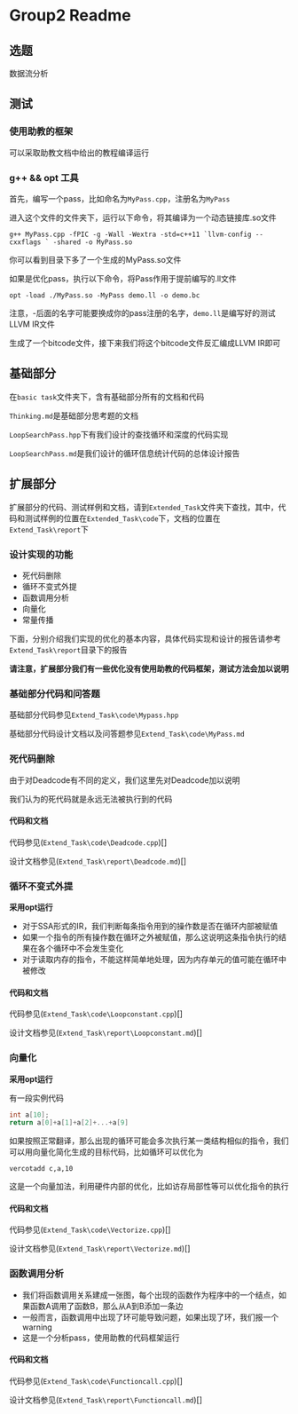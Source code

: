 # Group2 Readme

## 选题

数据流分析

## 测试

### 使用助教的框架

可以采取助教文档中给出的教程编译运行

### g++ && opt 工具

首先，编写一个pass，比如命名为`MyPass.cpp`，注册名为`MyPass`

进入这个文件的文件夹下，运行以下命令，将其编译为一个动态链接库.so文件

```shell
g++ MyPass.cpp -fPIC -g -Wall -Wextra -std=c++11 `llvm-config --cxxflags ` -shared -o MyPass.so
```

你可以看到目录下多了一个生成的MyPass.so文件

如果是优化pass，执行以下命令，将Pass作用于提前编写的.ll文件

```
opt -load ./MyPass.so -MyPass demo.ll -o demo.bc
```

注意，-后面的名字可能要换成你的pass注册的名字，`demo.ll`是编写好的测试LLVM IR文件

生成了一个bitcode文件，接下来我们将这个bitcode文件反汇编成LLVM IR即可

## 基础部分

在`basic task`文件夹下，含有基础部分所有的文档和代码

`Thinking.md`是基础部分思考题的文档

`LoopSearchPass.hpp`下有我们设计的查找循环和深度的代码实现

`LoopSearchPass.md`是我们设计的循环信息统计代码的总体设计报告

## 扩展部分

扩展部分的代码、测试样例和文档，请到`Extended_Task`文件夹下查找，其中，代码和测试样例的位置在`Extended_Task\code`下，文档的位置在`Extend_Task\report`下

### 设计实现的功能

* 死代码删除
* 循环不变式外提
* 函数调用分析
* 向量化
* 常量传播

下面，分别介绍我们实现的优化的基本内容，具体代码实现和设计的报告请参考`Extend_Task\report`目录下的报告

**请注意，扩展部分我们有一些优化没有使用助教的代码框架，测试方法会加以说明**

### 基础部分代码和问答题

基础部分代码参见`Extend_Task\code\Mypass.hpp`

基础部分代码设计文档以及问答题参见`Extend_Task\code\MyPass.md`

### 死代码删除

由于对Deadcode有不同的定义，我们这里先对Deadcode加以说明

我们认为的死代码就是永远无法被执行到的代码

#### 代码和文档

代码参见(`Extend_Task\code\Deadcode.cpp`)[]

设计文档参见(`Extend_Task\report\Deadcode.md`)[]

### 循环不变式外提

**采用opt运行**

* 对于SSA形式的IR，我们判断每条指令用到的操作数是否在循环内部被赋值
* 如果一个指令的所有操作数在循环之外被赋值，那么这说明这条指令执行的结果在各个循环中不会发生变化
* 对于读取内存的指令，不能这样简单地处理，因为内存单元的值可能在循环中被修改

#### 代码和文档

代码参见(`Extend_Task\code\Loopconstant.cpp`)[]

设计文档参见(`Extend_Task\report\Loopconstant.md`)[]

### 向量化

**采用opt运行**

有一段实例代码

```c
int a[10];
return a[0]+a[1]+a[2]+...+a[9]
```

如果按照正常翻译，那么出现的循环可能会多次执行某一类结构相似的指令，我们可以用向量化简化生成的目标代码，比如循环可以优化为

```assembly
vercotadd c,a,10
```

这是一个向量加法，利用硬件内部的优化，比如访存局部性等可以优化指令的执行

#### 代码和文档

代码参见(`Extend_Task\code\Vectorize.cpp`)[]

设计文档参见(`Extend_Task\report\Vectorize.md`)[]

### 函数调用分析

* 我们将函数调用关系建成一张图，每个出现的函数作为程序中的一个结点，如果函数A调用了函数B，那么从A到B添加一条边
* 一般而言，函数调用中出现了环可能导致问题，如果出现了环，我们报一个warning
* 这是一个分析pass，使用助教的代码框架运行

#### 代码和文档

代码参见(`Extend_Task\code\Functioncall.cpp`)[]

设计文档参见(`Extend_Task\report\Functioncall.md`)[]

